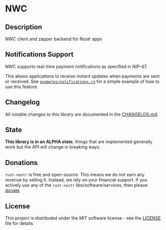 # NWC

## Description

NWC client and zapper backend for Nostr apps

## Notifications Support

NWC supports real-time payment notifications as specified in NIP-47.

This allows applications to receive instant updates when payments are sent or received.
See [`examples/notifications.rs`](examples/notifications.rs) for a simple example of how to use this feature.

## Changelog

All notable changes to this library are documented in the [CHANGELOG.md](CHANGELOG.md).

## State

**This library is in an ALPHA state**, things that are implemented generally work but the API will change in breaking ways.

## Donations

`rust-nostr` is free and open-source. This means we do not earn any revenue by selling it. Instead, we rely on your financial support. If you actively use any of the `rust-nostr` libs/software/services, then please [donate](https://rust-nostr.org/donate).

## License

This project is distributed under the MIT software license - see the [LICENSE](../../LICENSE) file for details

